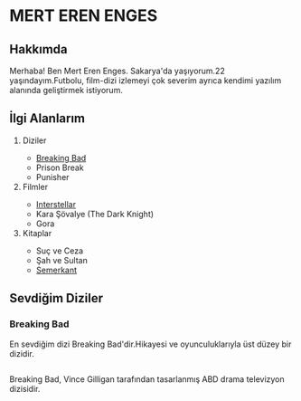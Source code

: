 <!-- ana baslik  -->
<h1>MERT EREN ENGES</h1>
<!-- alt baslik -->
<div>
<h2>Hakkımda</h2>
<p> Merhaba! Ben Mert Eren Enges. Sakarya'da yaşıyorum.22 yaşındayım.Futbolu, film-dizi izlemeyi çok severim ayrıca kendimi yazılım alanında geliştirmek istiyorum. </p>
<h2>İlgi Alanlarım</h2>
<ol>
<li>Diziler</li>
<ul> 
    <li><a href="https://www.imdb.com/title/tt0903747/?ref_=nv_sr_srsg_0" target="_blank">Breaking Bad</a></li>
    <li>Prison Break</li>
    <li>Punisher</li>
</ul>
<li>Filmler</li>
<ul>
    <li><a href="https://www.imdb.com/title/tt0816692/" target="_blank">Interstellar</a></li>
    <li>Kara Şövalye (The Dark Knight)</li>
    <li>Gora</li>
</ul>
<li>Kitaplar</li>
<ul>
    <li>Suç ve Ceza</li>
    <li>Şah ve Sultan</li>
    <li><a href="https://www.goodreads.com/book/show/142395.Samarkand" target="_blank">Semerkant</a></li>
</ul>
</ol>

<h2>Sevdiğim Diziler</h2>
<h3>Breaking Bad</h3>
<p>En sevdiğim dizi Breaking Bad'dir.Hikayesi ve oyunculuklarıyla üst düzey bir dizidir.</p>
<!-- paragraf kısmı -->
<img src="https://upload.wikimedia.org/wikipedia/tr/d/d8/Breaking_Bad_4.Sezon_Kapa%C4%9F%C4%B1.jpg" alt="" title="Breaking Bad">
<p>Breaking Bad, Vince Gilligan tarafından tasarlanmış ABD drama televizyon dizisidir.</p>
</div>
